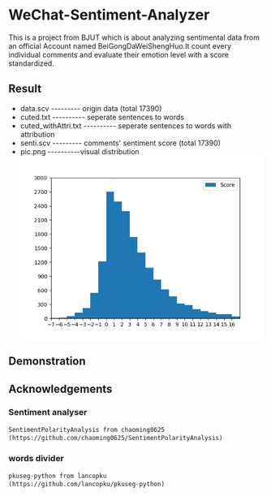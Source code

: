 # WeChat-Sentiment-Analyzer
This is a project from BJUT which is about analyzing sentimental data from an official Account named BeiGongDaWeiShengHuo.It count every individual comments and evaluate their emotion level with a score standardized.<br>
## Result
* data.scv --------- origin data (total 17390)
* cuted.txt  ---------- seperate  sentences to words
* cuted_withAttri.txt ---------- seperate sentences to words with attribution
* senti.scv --------- comments' sentiment score (total 17390)
* pic.png ----------visual distribution
![visual distribution](pic.png)
## Demonstration
## Acknowledgements
### Sentiment analyser
    SentimentPolarityAnalysis from chaoming0625
    (https://github.com/chaoming0625/SentimentPolarityAnalysis)
### words divider
    pkuseg-python from lancopku
    (https://github.com/lancopku/pkuseg-python)

